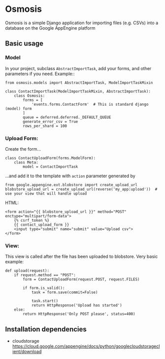 # Osmosis

Osmosis is a simple Django application for importing files (e.g. CSVs)
into a database on the Google AppEngine platform


## Basic usage

### Model
In your project, subclass `AbstractImportTask`, add your forms, and other
parameters if you need. Example::

    from osmosis.models import AbstractImportTask, ModelImportTaskMixin

    class ContactImportTask(ModelImportTaskMixin, AbstractImportTask):
        class Osmosis:
            forms = [
                'events.forms.ContactForm'  # This is standard django (model) form
            ]
            queue = deferred.deferred._DEFAULT_QUEUE
            generate_error_csv = True
            rows_per_shard = 100

### Upload Form:
Create the form...

    class ContactUploadForm(forms.ModelForm):
        class Meta:
            model = ContactImportTask

...and add it to the template with `action` parameter generated by
    
    from google.appengine.ext.blobstore import create_upload_url
    blobstore_upload_url = create_upload_url(reverse('my_app:upload'))  # use your view that will handle upload
    
HTML:


	<form action="{{ blobstore_upload_url }}" method="POST" enctype="multipart/form-data">
		{% csrf_token %}
		{{ contact_upload_form }}
		<input type="submit" name="submit" value="Upload csv">
	</form>
    

### View:
This view is called after the file has been uploaded to blobstore. Very basic example:

    def upload(request):
        if request.method == "POST":
            form = ContactUploadForm(request.POST, request.FILES)

            if form.is_valid():
                task = form.save(commit=False)

                task.start()
                return HttpResponse('Upload has started')
        else:
            return HttpResponse('Only POST please', status=400)


## Installation dependencies

* cloudstorage
https://cloud.google.com/appengine/docs/python/googlecloudstorageclient/download
